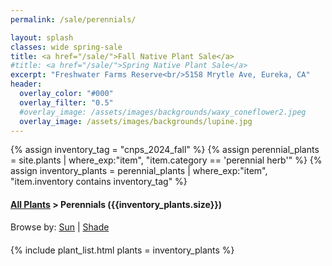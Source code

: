 ```yaml
---
permalink: /sale/perennials/

layout: splash
classes: wide spring-sale
title: <a href="/sale/">Fall Native Plant Sale</a> 
#title: <a href="/sale/">Spring Native Plant Sale</a> 
excerpt: "Freshwater Farms Reserve<br/>5158 Mrytle Ave, Eureka, CA"
header:
  overlay_color: "#000"
  overlay_filter: "0.5"
  #overlay_image: /assets/images/backgrounds/waxy_coneflower2.jpeg
  overlay_image: /assets/images/backgrounds/lupine.jpg
---
```


<!-- Jekyll 3.9 doesnt support and/or in where_exp so we have to do this the messy way -->

{% assign inventory_tag = "cnps_2024_fall" %}
{% assign perennial_plants = site.plants | where_exp:"item",
    "item.category == 'perennial herb'" %}
{% assign inventory_plants = perennial_plants | where_exp:"item",
    "item.inventory contains inventory_tag" %}

<div class="hours">
    <h4><a href="/sale/all/">All Plants</a> >  Perennials ({{inventory_plants.size}})</h4>
</div>
<div style="margin-bottom: 20px;">
    Browse by:
    <a href="/sale/perennials/sun/">Sun</a> | 
    <a href="/sale/perennials/shade/">Shade</a> 
</div>

{% include plant_list.html 
    plants = inventory_plants
%}
